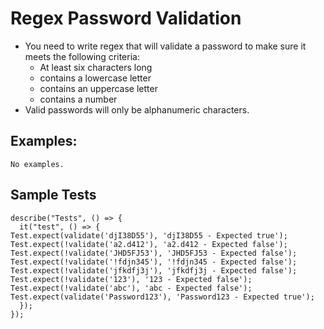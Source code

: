 # Regex Password Validation

- You need to write regex that will validate a password to make sure it meets the following criteria:
  - At least six characters long
  - contains a lowercase letter
  - contains an uppercase letter
  - contains a number
- Valid passwords will only be alphanumeric characters.

## Examples:

```
No examples.
```

## Sample Tests

```
describe("Tests", () => {
  it("test", () => {
Test.expect(validate('djI38D55'), 'djI38D55 - Expected true');
Test.expect(!validate('a2.d412'), 'a2.d412 - Expected false');
Test.expect(!validate('JHD5FJ53'), 'JHD5FJ53 - Expected false');
Test.expect(!validate('!fdjn345'), '!fdjn345 - Expected false');
Test.expect(!validate('jfkdfj3j'), 'jfkdfj3j - Expected false');
Test.expect(!validate('123'), '123 - Expected false');
Test.expect(!validate('abc'), 'abc - Expected false');
Test.expect(validate('Password123'), 'Password123 - Expected true');
  });
});

```
